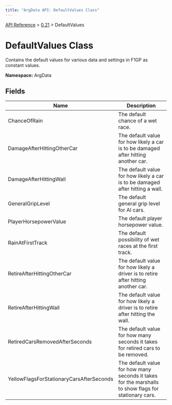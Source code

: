 ```yaml
---
title: "ArgData API: DefaultValues Class"
---
```


[API Reference](/argdata/api/) &gt; [0.21](/argdata/api/0.21/) &gt; DefaultValues

# DefaultValues Class

Contains the default values for various data and settings in F1GP as constant values.

**Namespace:** ArgData

## Fields

<table class="table table-bordered table-striped ">
<thead>
  <tr>
    <th>Name</th>
    <th>Description</th>
  </tr>
</thead>
<tbody>
  <tr>
    <td>ChanceOfRain</td>
    <td>The default chance of a wet race.</td>
  </tr>
  <tr>
    <td>DamageAfterHittingOtherCar</td>
    <td>The default value for how likely a car is to be damaged after hitting another car.</td>
  </tr>
  <tr>
    <td>DamageAfterHittingWall</td>
    <td>The default value for how likely a car is to be damaged after hitting a wall.</td>
  </tr>
  <tr>
    <td>GeneralGripLevel</td>
    <td>The default general grip level for AI cars.</td>
  </tr>
  <tr>
    <td>PlayerHorsepowerValue</td>
    <td>The default player horsepower value.</td>
  </tr>
  <tr>
    <td>RainAtFirstTrack</td>
    <td>The default possibility of wet races at the first track.</td>
  </tr>
  <tr>
    <td>RetireAfterHittingOtherCar</td>
    <td>The default value for how likely a driver is to retire after hitting another car.</td>
  </tr>
  <tr>
    <td>RetireAfterHittingWall</td>
    <td>The default value for how likely a driver is to retire after hitting the wall.</td>
  </tr>
  <tr>
    <td>RetiredCarsRemovedAfterSeconds</td>
    <td>The default value for how many seconds it takes for retired cars to be removed.</td>
  </tr>
  <tr>
    <td>YellowFlagsForStationaryCarsAfterSeconds</td>
    <td>The default value for how many seconds it takes for the marshalls to show flags for stationary cars.</td>
  </tr>
</tbody>
</table>


